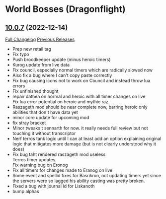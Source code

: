 # <DBM> World Bosses (Dragonflight)

## [10.0.7](https://github.com/DeadlyBossMods/DBM-Retail/tree/10.0.7) (2022-12-14)
[Full Changelog](https://github.com/DeadlyBossMods/DBM-Retail/compare/10.0.6...10.0.7) [Previous Releases](https://github.com/DeadlyBossMods/DBM-Retail/releases)

- Prep new retail tag  
- Fix typo  
- Push broodkeeper update (minus heroic timers)  
- Kurog update from live data  
- Fix council, especially normal timers which are radically slowed now  
- Also fix a bug where I can't copy paste correctly  
- Fix bug causing icons not to work on Council and instead throw lua errors  
- Fix unfinished thought  
- repair dathea on normal and heroic with all timer changes on live  
    Fix lua error potential on heroic and mythic raz.  
- Raszageth mod should be near complete now, barring heroic only abilities that don't have data yet  
- minor core update for upcoming mod  
- fix stray bracket  
- Minor tweaks t sennarth for now. it really needs full review but not touching it without transcriptor  
- Nerf terros tank logic until I can at least add an option explaining original logic that mitigates more damage (but is not clearly understood why it does)  
- Fix bug taht rendered raszageth mod useless  
    Terros timer updates  
    Fix warning bug on Eronog  
- Fix all timers for changes made to Eranog on live  
- Some event and spellid fixes for Basrikron, not updating timers yet since the servers were so lagged his ability casting was pretty broken.  
- Fixed a bug with journal Id for Liskanoth  
- bump alphas  
